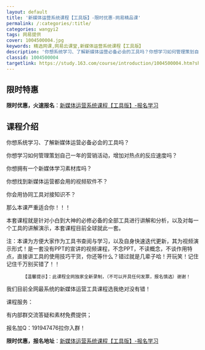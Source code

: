 ```yaml
---
layout: default
title: '新媒体运营系统课程【工具版】-限时优惠-网易精品课'
permalink: /:categories/:title/
categories: wangyi2
tags: 网易提供
cover: 1004500004.jpg
keywords: 精选网课,网易云课堂,新媒体运营系统课程【工具版】
description: '你想系统学习、了解新媒体运营必备必会的工具吗？你想学习如何管理策划自己一年的营销活动，增加对热点的反应速度吗？你想拥有一'
classid: 1004500004
targetlink: https://study.163.com/course/introduction/1004500004.htm?share=1&shareId=1025206652&utm_campaign=share&utm_medium=iphoneShare&utm_source=&utm_u=1025206652
---
```


## 限时特惠

**限时优惠，火速报名**：[新媒体运营系统课程【工具版】-报名学习](https://study.163.com/course/introduction/1004500004.htm?share=1&shareId=1025206652&utm_campaign=share&utm_medium=iphoneShare&utm_source=&utm_u=1025206652)

## 课程介绍

你想系统学习、了解新媒体运营必备必会的工具吗？

你想学习如何管理策划自己一年的营销活动，增加对热点的反应速度吗？

你想拥有一个新媒体学习素材库吗？

你想找到新媒体运营都会用的视频软件不？

你会用协同工具对接知识不？

那么本课严重适合你！！！



本套课程就是针对小白到大神的必修必备的全部工具进行讲解和分析，以及对每一个工具的讲解演示，本套课程目前全球就此一套。



注：本课为方便大家作为工具书查阅与学习，以及自身快速迭代更新，其为视频演示形式！是一套没有PPT的宣讲的视频课程，不念PPT，不读概念，不谈作用特点，直接讲工具的使用技巧干货，你还等什么？错过就是几辈子哈！开玩笑！记住记住千万别买错了！！

          【温馨提示】：此课程全网独家全新录制，（不可以开具任何发票，报名慎选）谢谢！

我们目前全网最系统的新媒体运营工具课程选我绝对没有错！

课程服务：

有内部群交流答疑和素材免费提供；

报名加Q：191947476拉你入群！

**限时优惠，报名地址**：[新媒体运营系统课程【工具版】-报名学习](https://study.163.com/course/introduction/1004500004.htm?share=1&shareId=1025206652&utm_campaign=share&utm_medium=iphoneShare&utm_source=&utm_u=1025206652)

